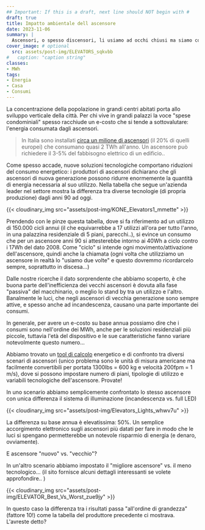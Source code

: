 ```yaml
---
## Important: If this is a draft, next line should NOT begin with #
draft: true
title: Impatto ambientale dell ascensore
date: 2023-11-06
summary: |
  Ascensori, o spesso discensori, li usiamo ad occhi chiusi ma siamo consapevoli del loro consumo?
cover_image: # optional
  src: assets/post-img/ELEVATORS_sqkvbb
#   caption: "caption string"
classes:
- MWh
tags:
- Energia
- Casa
- Consumi
---
```


La concentrazione della popolazione in grandi centri abitati porta allo sviluppo verticale della città. Per chi vive in grandi palazzi la voce "spese condominiali" spesso racchiude un e-costo che si tende a sottovalutare: l'energia consumata dagli ascensori.

> In Italia sono installati [circa un milione di ascensori](https://www.qualenergia.it/articoli/20170509-l-ascensore-hai-i-suoi-consumi-come-tagliarli-con-l-innovazione/) (il 20% di quelli europei) che consumano quasi 2 TWh all\'anno. Un ascensore può richiedere il 3-5% del fabbisogno elettrico di un edificio..

Come spesso accade, nuove soluzioni tecnologiche comportano riduzioni del consumo energetico: i produttori di ascensori dichiarano che gli ascensori di nuova generazione possono ridurre enormemente la quantità di energia necessaria al suo utilizzo. Nella tabella che segue un'azienda leader nel settore mostra la differenza tra diverse tecnologie (di propria produzione) dagli anni 90 ad oggi.

{{< cloudinary_img src="assets/post-img/KONE_Elevators1_mmette" >}}

Prendendo con le pinze questa tabella, dove si fa riferimento ad un utilizzo di 150.000 cicli annui (il che equivarrebbe a 17 utilizzi all'ora per tutto l'anno, in una palazzina residenziale di 5 piani, parecchi..), si evince un consumo che per un ascensore anni 90 si attesterebbe intorno ai 40Wh a ciclo contro i 17Wh del dato 2008. Come "ciclo" si intende ogni movimento/attivazione dell'ascensore, quindi anche la chiamata (ogni volta che utilizziamo un ascensore in realtà lo "usiamo due volte" e questo dovremmo ricordarcelo sempre, soprattutto in discesa...)

Dalle nostre ricerche il dato sorprendente che abbiamo scoperto, è che buona parte dell'inefficienza dei vecchi ascensori è dovuta alla fase "passiva" del macchinario, o meglio lo stand by tra un utilizzo e l'altro. Banalmente le luci, che negli ascensori di vecchia generazione sono sempre attive, e spesso anche ad incandescenza, causano una parte importante dei consumi.

In generale, per avere un e-costo su base annua possiamo dire che i consumi sono nell'ordine dei MWh, anche per le soluzioni residenziali più piccole, tuttavia l'età del dispositivo e le sue caratteristiche fanno variare notevolmente questo numero...

Abbiamo trovato un [tool di calcolo](https://design.na.tkelevator.com/tools/energy-calculator) energetico e di confronto tra diversi scenari di ascensori (unico problema sono le unità di misura americane ma facilmente convertibili per portata 1300lbs = 600 kg e velocità 200fpm = 1 m/s), dove si possono impostare numero di piani, tipologie di utilizzo e variabili tecnologiche dell'ascensore. Provate!

In uno scenario abbiamo semplicemente confrontato lo stesso ascensore con unica differenza il sistema di illuminazione (incandescenza vs. full LED)

{{< cloudinary_img src="assets/post-img/Elevators_Lights_whwv7u" >}}

La differenza su base annua è elevatissima: 50%. Un semplice accorgimento elettronico sugli ascensori più datati per fare in modo che le luci si spengano permetterebbe un notevole risparmio di energia (e denaro, ovviamente).

E ascensore "nuovo" vs. "vecchio"?

In un'altro scenario abbiamo impostato il "migliore ascensore" vs. il meno tecnologico... (il sito fornisce alcuni dettagli interessanti se volete approfondire.. )

{{< cloudinary_img src="assets/post-img/ELEVATOR_Best_Vs_Worst_zue9jy" >}}

In questo caso la differenza tra i risultati passa "all'ordine di grandezza" (fattore 10!) come la tabella del produttore precedente ci mostrava. L'avreste detto?

<!--
  created 2023-11-06 20:06:01.366888 +0100 CET m=+0.111207960
-->